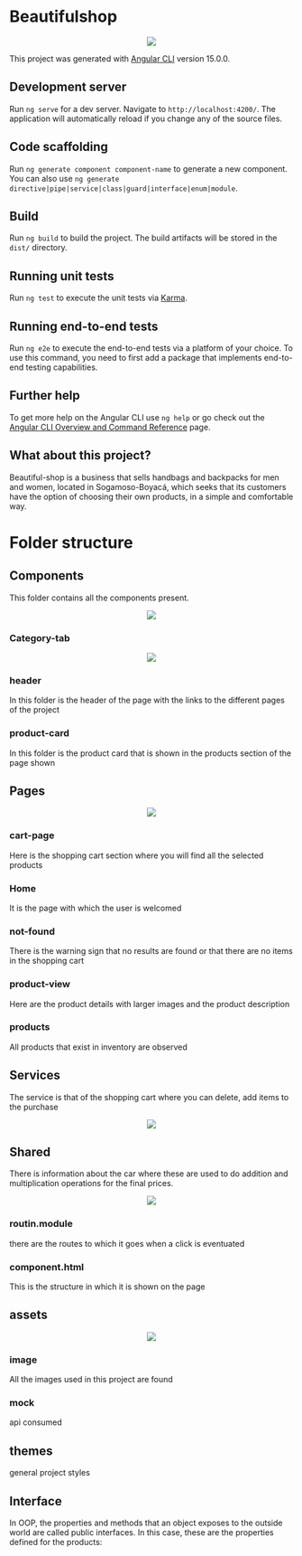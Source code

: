 # Beautifulshop
<p align = center>
<img src="https://i.postimg.cc/k4ctNfQY/logo-ti.jpg">
</p>

This project was generated with [Angular CLI](https://github.com/angular/angular-cli) version 15.0.0.

## Development server

Run `ng serve` for a dev server. Navigate to `http://localhost:4200/`. The application will automatically reload if you change any of the source files.

## Code scaffolding

Run `ng generate component component-name` to generate a new component. You can also use `ng generate directive|pipe|service|class|guard|interface|enum|module`.

## Build

Run `ng build` to build the project. The build artifacts will be stored in the `dist/` directory.

## Running unit tests

Run `ng test` to execute the unit tests via [Karma](https://karma-runner.github.io).

## Running end-to-end tests

Run `ng e2e` to execute the end-to-end tests via a platform of your choice. To use this command, you need to first add a package that implements end-to-end testing capabilities.

## Further help

To get more help on the Angular CLI use `ng help` or go check out the [Angular CLI Overview and Command Reference](https://angular.io/cli) page.

## What about this project?
Beautiful-shop is a business that sells handbags and backpacks for men and women, located in Sogamoso-Boyacá, which seeks that its customers have the option of choosing their own products, in a simple and comfortable way.

# Folder structure

## Components
This folder contains all the components present.
<p align=center>
<img src="https://i.postimg.cc/xjyjpXbH/com.jpg">
</p>

### Category-tab
<p align=center>
<img src="https://i.postimg.cc/J4MNSHYW/ct.jpg">
</p>

### header
In this folder is the header of the page with the links to the different pages of the project
### product-card
In this folder is the product card that is shown in the products section of the page shown



## Pages
<p align=center>
<img src="https://i.postimg.cc/tTRbL56x/pag.jpg">
</p>

### cart-page
Here is the shopping cart section where you will find all the selected products
### Home
It is the page with which the user is welcomed
### not-found
There is the warning sign that no results are found or that there are no items in the shopping cart
### product-view
Here are the product details with larger images and the product description
### products
All products that exist in inventory are observed


## Services
The service is that of the shopping cart where you can delete, add items to the purchase
<p align=center>
<img src="https://i.postimg.cc/90qnSRL9/ser.jpg">
</p>

## Shared
There is information about the car where these are used to do addition and multiplication operations for the final prices.
<p align=center>
<img src="https://i.postimg.cc/9M42mfxm/sha.jpg">
</p>

### routin.module
there are the routes to which it goes when a click is eventuated
### component.html
This is the structure in which it is shown on the page


## assets
<p align=center>
<img src="https://i.postimg.cc/4yZW8LHD/ass.jpg">
</p>

### image
All the images used in this project are found
### mock
api consumed

## themes
general project styles

## Interface
In OOP, the properties and methods that an object exposes to the outside world are called public interfaces. In this case, these are the properties defined for the products: